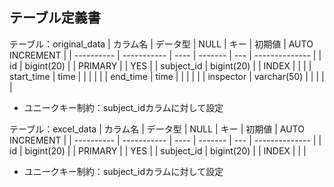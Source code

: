 ## テーブル定義書
テーブル：original_data
| カラム名       | データ型        | NULL | キー      | 初期値 | AUTO INCREMENT |
| ---------- | ----------- | ---- | ------- | --- | -------------- |
| id         | bigint(20)  |      | PRIMARY |     | YES            |
| subject_id | bigint(20)  |      | INDEX   |     |                |
| start_time | time        |      |         |     |                |
| end_time   | time        |      |         |     |                |
| inspector  | varchar(50) |      |         |     |                |
- ユニークキー制約：subject_idカラムに対して設定

テーブル：excel_data
| カラム名       | データ型        | NULL | キー      | 初期値 | AUTO INCREMENT |
| ---------- | ----------- | ---- | ------- | --- | -------------- |
| id         | bigint(20)  |      | PRIMARY |     | YES            |
| subject_id | bigint(20)  |      | INDEX   |     |                |
- ユニークキー制約：subject_idカラムに対して設定